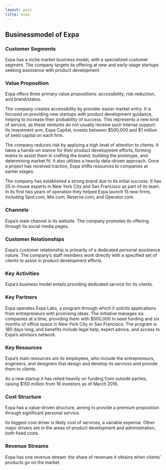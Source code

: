 ```yaml
---
layout: post
title: expa
---
```


Businessmodel of Expa
----------------------

### Customer Segments

Expa has a niche market business model, with a specialized customer segment. The company targets its offering at new and early-stage startups seeking assistance with product development.

### Value Proposition

Expa offers three primary value propositions: accessibility, risk reduction, and brand/status.

The company creates accessibility by provider easier market entry. It is focused on providing new startups with product development guidance, helping to increase their probability of success. This represents a new kind of service, as these ventures do not usually receive such intense support. Its investment arm, Expa Capital, invests between $500,000 and $1 million of seed capital on each firm.

The company reduces risk by applying a high level of attention to clients. It takes a hands-on stance for their product development efforts, forming teams to assist them in crafting the brand, building the prototype, and determining market fit. It also utilizes a heavily data-driven approach. Once a project has received traction, Expa shifts resources to companies at earlier stages.

The company has established a strong brand due to its initial success. It has 25 in-house experts in New York City and San Francisco as part of its team. In its first two years of operation they helped Expa launch 15 new firms, including Spot.com, Mix.com, Reserve.com, and Operator.com.

### Channels

Expa’s main channel is its website. The company promotes its offering through its social media pages.

### Customer Relationships

Expa’s customer relationship is primarily of a dedicated personal assistance nature. The company’s staff members work directly with a specified set of clients to assist in product development efforts.

### Key Activities

Expa’s business model entails providing dedicated service for its clients.

### Key Partners

Expa operates Expa Labs, a program through which it solicits applications from entrepreneurs with promising ideas. The initiative manages six companies at a time, providing them with $500,000 in seed funding and six months of office space in New York City or San Francisco. The program is 180 days long, and benefits include legal help, expert advice, and access to Expa’s advisors network.

### Key Resources

Expa’s main resources are its employees, who include the entrepreneurs, engineers, and designers that design and develop its services and provide them to clients.

As a new startup it has relied heavily on funding from outside parties, raising $150 million from 16 investors as of March 2016.

### Cost Structure

Expa has a value-driven structure, aiming to provide a premium proposition through significant personal service.

Its biggest cost driver is likely cost of services, a variable expense. Other major drivers are in the areas of product development and administration, both fixed costs.

### Revenue Streams

Expa has one revenue stream: the share of revenues it obtains when clients’ products go on the market.
